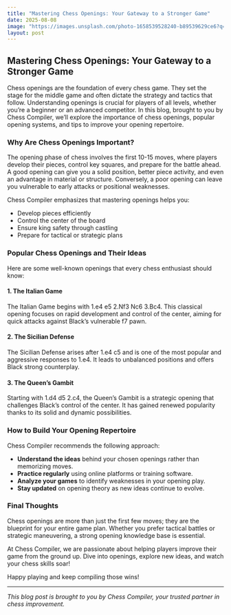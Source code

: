 ```yaml
---
title: "Mastering Chess Openings: Your Gateway to a Stronger Game"
date: 2025-08-08
image: "https://images.unsplash.com/photo-1658539528240-b89539629ce6?q=80&w=1170&auto=format&fit=crop&ixlib=rb-4.1.0&ixid=M3wxMjA3fDB8MHxwaG90by1wYWdlfHx8fGVufDB8fHx8fA%3D%3D"
layout: post
---
```


## Mastering Chess Openings: Your Gateway to a Stronger Game

Chess openings are the foundation of every chess game. They set the stage for the middle game and often dictate the strategy and tactics that follow. Understanding openings is crucial for players of all levels, whether you’re a beginner or an advanced competitor. In this blog, brought to you by Chess Compiler, we’ll explore the importance of chess openings, popular opening systems, and tips to improve your opening repertoire.

### Why Are Chess Openings Important?
The opening phase of chess involves the first 10-15 moves, where players develop their pieces, control key squares, and prepare for the battle ahead. A good opening can give you a solid position, better piece activity, and even an advantage in material or structure. Conversely, a poor opening can leave you vulnerable to early attacks or positional weaknesses.

Chess Compiler emphasizes that mastering openings helps you:

- Develop pieces efficiently
- Control the center of the board
- Ensure king safety through castling
- Prepare for tactical or strategic plans

### Popular Chess Openings and Their Ideas
Here are some well-known openings that every chess enthusiast should know:

#### 1. The Italian Game
The Italian Game begins with 1.e4 e5 2.Nf3 Nc6 3.Bc4. This classical opening focuses on rapid development and control of the center, aiming for quick attacks against Black’s vulnerable f7 pawn.

<chess-board fen="rnbqkbnr/pppp1ppp/2n5/4p3/2B1P3/5N2/PPPP1PPP/RNBQK2R b KQkq - 2 3" highlight="e4,e5,f3,c4" arrows="e2-e4,g1-f3,f1-c4"></chess-board>

#### 2. The Sicilian Defense
The Sicilian Defense arises after 1.e4 c5 and is one of the most popular and aggressive responses to 1.e4. It leads to unbalanced positions and offers Black strong counterplay.

<chess-board fen="rnbqkbnr/pp1ppppp/8/2p5/4P3/8/PPPP1PPP/RNBQKBNR w KQkq c6 0 2" highlight="e4,c5" arrows="e2-e4,c7-c5"></chess-board>

#### 3. The Queen’s Gambit
Starting with 1.d4 d5 2.c4, the Queen’s Gambit is a strategic opening that challenges Black’s control of the center. It has gained renewed popularity thanks to its solid and dynamic possibilities.

<chess-board fen="rnbqkbnr/ppp1pppp/8/3p4/2P5/8/PP1P1PPP/RNBQKBNR w KQkq d6 0 3" highlight="d4,d5,c4" arrows="d2-d4,d7-d5,c2-c4"></chess-board>

### How to Build Your Opening Repertoire
Chess Compiler recommends the following approach:

- **Understand the ideas** behind your chosen openings rather than memorizing moves.
- **Practice regularly** using online platforms or training software.
- **Analyze your games** to identify weaknesses in your opening play.
- **Stay updated** on opening theory as new ideas continue to evolve.

### Final Thoughts
Chess openings are more than just the first few moves; they are the blueprint for your entire game plan. Whether you prefer tactical battles or strategic maneuvering, a strong opening knowledge base is essential.

At Chess Compiler, we are passionate about helping players improve their game from the ground up. Dive into openings, explore new ideas, and watch your chess skills soar!

Happy playing and keep compiling those wins! 

---

*This blog post is brought to you by Chess Compiler, your trusted partner in chess improvement.*